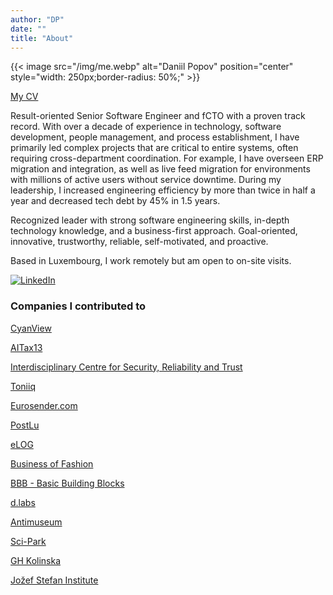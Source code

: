 ```yaml
---
author: "DP"
date: ""
title: "About"
---
```


{{< image src="/img/me.webp" alt="Daniil Popov" position="center" style="width: 250px;border-radius: 50%;" >}}

[My CV](/cv/)

Result-oriented Senior Software Engineer and fCTO with a proven track record. With over a decade of experience in technology, software development, people management, and process establishment, I have primarily led complex projects that are critical to entire systems, often requiring cross-department coordination. For example, I have overseen ERP migration and integration, as well as live feed migration for environments with millions of active users without service downtime. During my leadership, I increased engineering efficiency by more than twice in half a year and decreased tech debt by 45% in 1.5 years.

Recognized leader with strong software engineering skills, in-depth technology knowledge, and a business-first approach. Goal-oriented, innovative, trustworthy, reliable, self-motivated, and proactive.

Based in Luxembourg, I work remotely but am open to on-site visits.

[![LinkedIn](https://img.shields.io/badge/linkedin-%230077B5.svg?style=for-the-badge&logo=linkedin&logoColor=white)](https://www.linkedin.com/in/mrpopov/)

### Companies I contributed to

[CyanView](https://www.cyanview.com/)

[AITax13](https://www.aitax13.com/)

[Interdisciplinary Centre for Security, Reliability and Trust](https://www.uni.lu/snt-en/)

[Toniiq](https://www.toniiq.com)

[Eurosender.com](https://www.eurosender.com)

[PostLu](https://www.post.lu)

[eLOG](https://www.elog-luxembourg.com)

[Business of Fashion](https://www.businessoffashion.com)

[BBB - Basic Building Blocks](https://basicbb.com)

[d.labs](https://www.dlabs.io)

[Antimuseum](http://www.antimuseum.org/en)

[Sci-Park](https://sci-park.org)

[GH Kolinska](https://ghkolinska.si/)

[Jožef Stefan Institute](https://ijs.si/ijsw)
